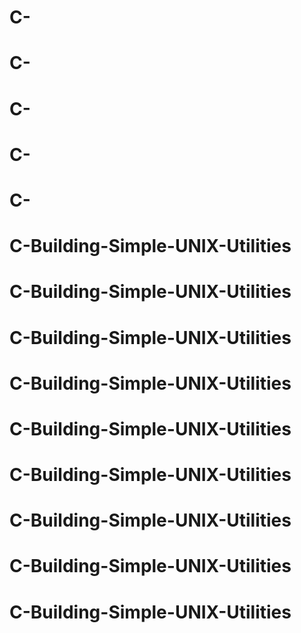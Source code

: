 # C-
# C-
# C-
# C-
# C-
# C-Building-Simple-UNIX-Utilities
# C-Building-Simple-UNIX-Utilities
# C-Building-Simple-UNIX-Utilities
# C-Building-Simple-UNIX-Utilities
# C-Building-Simple-UNIX-Utilities
# C-Building-Simple-UNIX-Utilities
# C-Building-Simple-UNIX-Utilities
# C-Building-Simple-UNIX-Utilities
# C-Building-Simple-UNIX-Utilities
